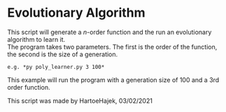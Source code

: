 # Evolutionary Algorithm

This script will generate a _n_-order function and the run an evolutionary algorithm to learn it.<br>
The program takes two parameters. The first is the order of the function, the second is the size of a generation.

    e.g. *py poly_learner.py 3 100*

This example will run the program with a generation size of 100 and a 3rd order function.

This script was made by HartoeHajek, 03/02/2021
